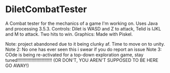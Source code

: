 # DiletCombatTester
A Combat tester for the mechanics of a game I'm working on. Uses Java and processing 3.5.3. 
Controls: Dilet is WASD and Z to attack, Telid is IJKL and M to attack. Two hits to win.
Graphics: Made with Piskel. 

Note: project abandoned due to it being clunky af. Time to move on to unity. 
Note 2: No one has ever seen this i swear if you do report an issue
Note 3: COde is being re-activated for a top-down exploration game, stay tuned!!!!!!!!!!!!!!!!!!!!!!!!!!! (OR DON'T, YOU AREN'T SUPPOSED TO BE HERE GO AWAY!)
